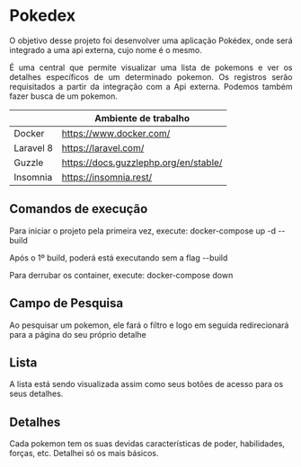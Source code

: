 # Pokedex

<p style="text-align: justify">
    O objetivo desse projeto foi desenvolver uma aplicação Pokédex, onde será integrado a uma api externa,
cujo nome é o mesmo.
</p>

<p style="text-align: justify">
    É uma central que permite visualizar uma lista de pokemons e ver os detalhes específicos de um 
    determinado pokemon. Os registros serão requisitados a partir da integração com a Api externa.
    Podemos também fazer busca de um pokemon.
</p>

 <table style="width:100%">
    <thead>
      <tr>
        <th></th>
        <th>Ambiente de trabalho</th>
      </tr>
    </thead>
    <tbody>
      <tr>
        <td>Docker</td>
        <td><a target="_blank" href="https://www.docker.com/">https://www.docker.com/</a></td>
      </tr>   
      <tr>
        <td>Laravel 8</td>
        <td><a target="_blank" href="https://laravel.com/">https://laravel.com/</a></td>
      </tr>   
      <tr>
        <td>Guzzle</td>
        <td><a target="_blank" href="https://docs.guzzlephp.org/en/stable/">https://docs.guzzlephp.org/en/stable/</a></td>
      </tr>   
      <tr>
        <td>Insomnia</td>
        <td><a target="_blank" href="https://insomnia.rest/">https://insomnia.rest/</a></td>
      </tr>    
    </tbody>
</table>

## Comandos de execução

Para iniciar o projeto pela primeira vez, execute:
docker-compose up -d --build

Após o 1º build, poderá está executando sem a flag --build

Para derrubar os container, execute:
docker-compose down

## Campo de Pesquisa
Ao pesquisar um pokemon, ele fará o filtro e logo em seguida redirecionará para a página do seu próprio detalhe

## Lista
A lista está sendo visualizada assim como seus botões de acesso para os seus detalhes.

## Detalhes
Cada pokemon tem os suas devidas características de poder, habilidades, forças, etc.
Detalhei só os mais básicos.



